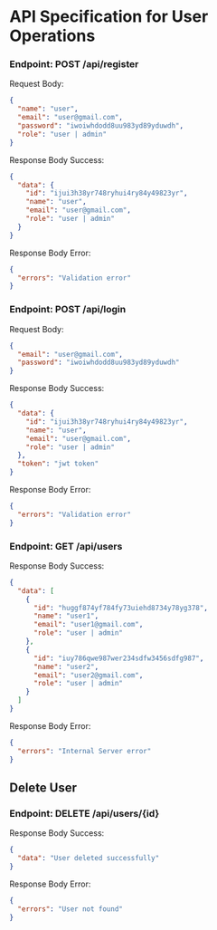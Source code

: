 # API Specification for User Operations

### Endpoint: POST /api/register

Request Body:

```json
{
  "name": "user",
  "email": "user@gmail.com",
  "password": "iwoiwhdodd8uu983yd89yduwdh",
  "role": "user | admin"
}
```

Response Body Success:

```json
{
  "data": {
    "id": "ijui3h38yr748ryhui4ry84y49823yr",
    "name": "user",
    "email": "user@gmail.com",
    "role": "user | admin"
  }
}
```

Response Body Error:

```json
{
  "errors": "Validation error"
}
```

### Endpoint: POST /api/login

Request Body:

```json
{
  "email": "user@gmail.com",
  "password": "iwoiwhdodd8uu983yd89yduwdh"
}
```

Response Body Success:

```json
{
  "data": {
    "id": "ijui3h38yr748ryhui4ry84y49823yr",
    "name": "user",
    "email": "user@gmail.com",
    "role": "user | admin"
  },
  "token": "jwt token"
}
```

Response Body Error:

```json
{
  "errors": "Validation error"
}
```

### Endpoint: GET /api/users

Response Body Success:

```json
{
  "data": [
    {
      "id": "huggf874yf784fy73uiehd8734y78yg378",
      "name": "user1",
      "email": "user1@gmail.com",
      "role": "user | admin"
    },
    {
      "id": "iuy786qwe987wer234sdfw3456sdfg987",
      "name": "user2",
      "email": "user2@gmail.com",
      "role": "user | admin"
    }
  ]
}
```

Response Body Error:

```json
{
  "errors": "Internal Server error"
}
```

## Delete User

### Endpoint: DELETE /api/users/{id}

Response Body Success:

```json
{
  "data": "User deleted successfully"
}
```

Response Body Error:

```json
{
  "errors": "User not found"
}
```
